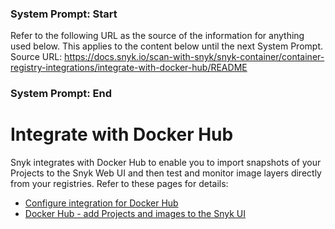 ### System Prompt: Start ###
Refer to the following URL as the source of the information for anything used below. This applies to the content below until the next System Prompt.
Source URL: https://docs.snyk.io/scan-with-snyk/snyk-container/container-registry-integrations/integrate-with-docker-hub/README
### System Prompt: End ###

# Integrate with Docker Hub

Snyk integrates with Docker Hub to enable you to import snapshots of your Projects to the Snyk Web UI and then test and monitor image layers directly from your registries. Refer to these pages for details:

* [Configure integration for Docker Hub](configure-the-integration-with-docker-hub.md)
* [Docker Hub - add Projects and images to the Snyk UI](docker-hub-add-projects-and-images-to-the-snyk-ui.md)
